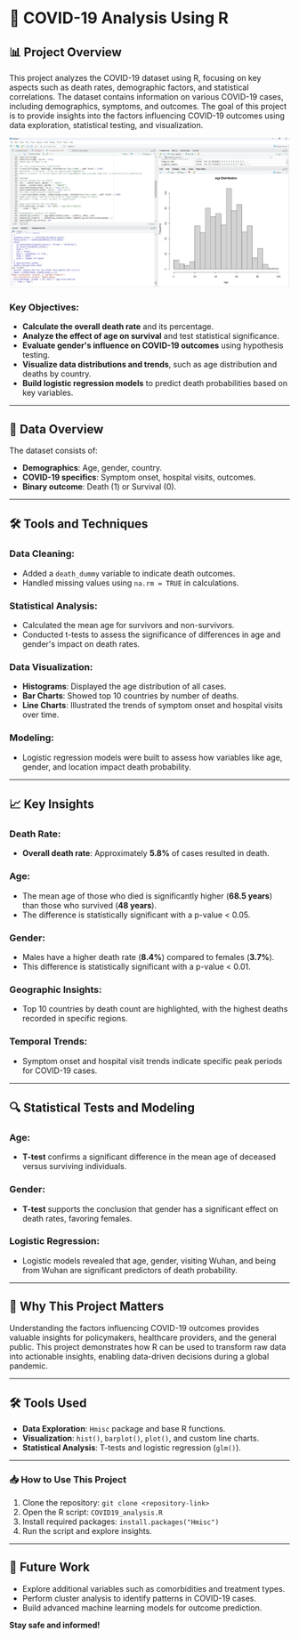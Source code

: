 # 🦠 COVID-19 Analysis Using R

## 📊 Project Overview

This project analyzes the COVID-19 dataset using R, focusing on key aspects such as death rates, demographic factors, and statistical correlations. The dataset contains information on various COVID-19 cases, including demographics, symptoms, and outcomes. The goal of this project is to provide insights into the factors influencing COVID-19 outcomes using data exploration, statistical testing, and visualization.

![Project Overview](https://github.com/karolholda/R-for-Data-Analysis/blob/main/Covid-19-Project/assets/1.jpg)

### Key Objectives:
- **Calculate the overall death rate** and its percentage.
- **Analyze the effect of age on survival** and test statistical significance.
- **Evaluate gender's influence on COVID-19 outcomes** using hypothesis testing.
- **Visualize data distributions and trends**, such as age distribution and deaths by country.
- **Build logistic regression models** to predict death probabilities based on key variables.

---

## 📅 Data Overview

The dataset consists of:
- **Demographics**: Age, gender, country.
- **COVID-19 specifics**: Symptom onset, hospital visits, outcomes.
- **Binary outcome**: Death (1) or Survival (0).

---

## 🛠 Tools and Techniques

### Data Cleaning:
- Added a `death_dummy` variable to indicate death outcomes.
- Handled missing values using `na.rm = TRUE` in calculations.

### Statistical Analysis:
- Calculated the mean age for survivors and non-survivors.
- Conducted t-tests to assess the significance of differences in age and gender's impact on death rates.

### Data Visualization:
- **Histograms**: Displayed the age distribution of all cases.
- **Bar Charts**: Showed top 10 countries by number of deaths.
- **Line Charts**: Illustrated the trends of symptom onset and hospital visits over time.

### Modeling:
- Logistic regression models were built to assess how variables like age, gender, and location impact death probability.

---

## 📈 Key Insights

### Death Rate:
- **Overall death rate**: Approximately **5.8%** of cases resulted in death.

### Age:
- The mean age of those who died is significantly higher (**68.5 years**) than those who survived (**48 years**).
- The difference is statistically significant with a p-value < 0.05.

### Gender:
- Males have a higher death rate (**8.4%**) compared to females (**3.7%**).
- This difference is statistically significant with a p-value < 0.01.

### Geographic Insights:
- Top 10 countries by death count are highlighted, with the highest deaths recorded in specific regions.

### Temporal Trends:
- Symptom onset and hospital visit trends indicate specific peak periods for COVID-19 cases.

---

## 🔍 Statistical Tests and Modeling

### Age:
- **T-test** confirms a significant difference in the mean age of deceased versus surviving individuals.

### Gender:
- **T-test** supports the conclusion that gender has a significant effect on death rates, favoring females.

### Logistic Regression:
- Logistic models revealed that age, gender, visiting Wuhan, and being from Wuhan are significant predictors of death probability.

---

## 🌟 Why This Project Matters

Understanding the factors influencing COVID-19 outcomes provides valuable insights for policymakers, healthcare providers, and the general public. This project demonstrates how R can be used to transform raw data into actionable insights, enabling data-driven decisions during a global pandemic.

---

## 🛠 Tools Used
- **Data Exploration**: `Hmisc` package and base R functions.
- **Visualization**: `hist()`, `barplot()`, `plot()`, and custom line charts.
- **Statistical Analysis**: T-tests and logistic regression (`glm()`).

---

### 📥 How to Use This Project
1. Clone the repository: `git clone <repository-link>`
2. Open the R script: `COVID19_analysis.R`
3. Install required packages: `install.packages("Hmisc")`
4. Run the script and explore insights.

---

## 🚀 Future Work
- Explore additional variables such as comorbidities and treatment types.
- Perform cluster analysis to identify patterns in COVID-19 cases.
- Build advanced machine learning models for outcome prediction.

**Stay safe and informed!**
